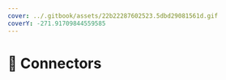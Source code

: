 ```yaml
---
cover: ../.gitbook/assets/22b22287602523.5dbd29081561d.gif
coverY: -271.91709844559585
---
```


# 🖖 Connectors

